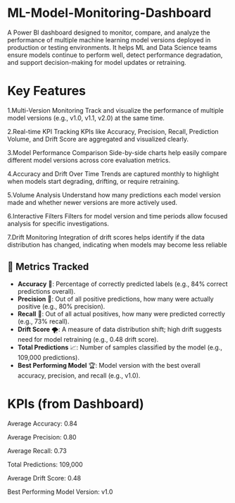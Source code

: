 # ML-Model-Monitoring-Dashboard

A Power BI dashboard designed to monitor, compare, and analyze the performance of multiple machine learning model versions deployed in production or testing environments.
It helps ML and Data Science teams ensure models continue to perform well, detect performance degradation, and support decision-making for model updates or retraining.


# Key Features
1.Multi-Version Monitoring
Track and visualize the performance of multiple model versions (e.g., v1.0, v1.1, v2.0) at the same time.

2.Real-time KPI Tracking
KPIs like Accuracy, Precision, Recall, Prediction Volume, and Drift Score are aggregated and visualized clearly.

3.Model Performance Comparison
Side-by-side charts help easily compare different model versions across core evaluation metrics.

4.Accuracy and Drift Over Time
Trends are captured monthly to highlight when models start degrading, drifting, or require retraining.

5.Volume Analysis
Understand how many predictions each model version made and whether newer versions are more actively used.

6.Interactive Filters
Filters for model version and time periods allow focused analysis for specific investigations.

7.Drift Monitoring
Integration of drift scores helps identify if the data distribution has changed, indicating when models may become less reliable


## 📏 Metrics Tracked

- **Accuracy** 🎯: Percentage of correctly predicted labels (e.g., 84% correct predictions overall).
- **Precision** 🏹: Out of all positive predictions, how many were actually positive (e.g., 80% precision).
- **Recall** 🧲: Out of all actual positives, how many were predicted correctly (e.g., 73% recall).
- **Drift Score** 🌪️: A measure of data distribution shift; high drift suggests need for model retraining (e.g., 0.48 drift score).
- **Total Predictions** 📈: Number of samples classified by the model (e.g., 109,000 predictions).
- **Best Performing Model** 🏆: Model version with the best overall accuracy, precision, and recall (e.g., v1.0).



 # KPIs (from Dashboard)
Average Accuracy: 0.84

Average Precision: 0.80

Average Recall: 0.73

Total Predictions: 109,000

Average Drift Score: 0.48

Best Performing Model Version: v1.0






